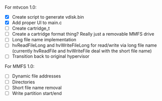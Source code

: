 For mtvcon 1.0:
- [x] Create script to generate vdisk.bin
- [x] Add proper UI to main.c
- [ ] Create cartridge_t
- [ ] Create a cartridge format thing? Really just a removable MMFS drive
- [ ] Long file name implementation
- [ ] hvReadFileLong and hvWriteFileLong for read/write via long file name (currently hvReadFile and hvWriteFile deal with the short file name)
- [ ] Transition back to original hypervisor

For MMFS 1.0:
- [ ] Dynamic file addresses
- [ ] Directories
- [ ] Short file name removal
- [ ] Write partition start/end

